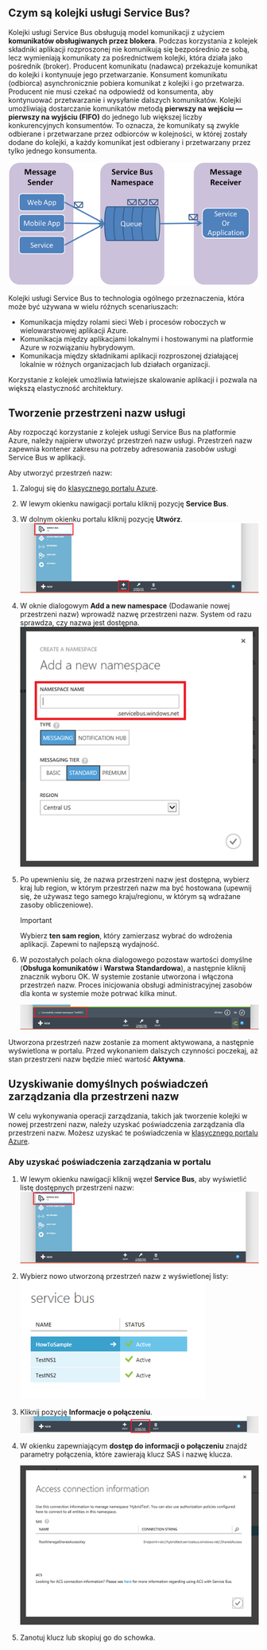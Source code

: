 ## Czym są kolejki usługi Service Bus?
Kolejki usługi Service Bus obsługują model komunikacji z użyciem **komunikatów obsługiwanych przez blokera**. Podczas korzystania z kolejek składniki aplikacji rozproszonej nie komunikują się bezpośrednio ze sobą, lecz wymieniają komunikaty za pośrednictwem kolejki, która działa jako pośrednik (broker). Producent komunikatu (nadawca) przekazuje komunikat do kolejki i kontynuuje jego przetwarzanie. Konsument komunikatu (odbiorca) asynchronicznie pobiera komunikat z kolejki i go przetwarza. Producent nie musi czekać na odpowiedź od konsumenta, aby kontynuować przetwarzanie i wysyłanie dalszych komunikatów. Kolejki umożliwiają dostarczanie komunikatów metodą **pierwszy na wejściu — pierwszy na wyjściu (FIFO)** do jednego lub większej liczby konkurencyjnych konsumentów. To oznacza, że komunikaty są zwykle odbierane i przetwarzane przez odbiorców w kolejności, w której zostały dodane do kolejki, a każdy komunikat jest odbierany i przetwarzany przez tylko jednego konsumenta.

![QueueConcepts](./media/howto-service-bus-queues/sb-queues-08.png)

Kolejki usługi Service Bus to technologia ogólnego przeznaczenia, która może być używana w wielu różnych scenariuszach:

* Komunikacja między rolami sieci Web i procesów roboczych w wielowarstwowej aplikacji Azure.
* Komunikacja między aplikacjami lokalnymi i hostowanymi na platformie Azure w rozwiązaniu hybrydowym.
* Komunikacja między składnikami aplikacji rozproszonej działającej lokalnie w różnych organizacjach lub działach organizacji.

Korzystanie z kolejek umożliwia łatwiejsze skalowanie aplikacji i pozwala na większą elastyczność architektury.

## Tworzenie przestrzeni nazw usługi
Aby rozpocząć korzystanie z kolejek usługi Service Bus na platformie Azure, należy najpierw utworzyć przestrzeń nazw usługi. Przestrzeń nazw zapewnia kontener zakresu na potrzeby adresowania zasobów usługi Service Bus w aplikacji.

Aby utworzyć przestrzeń nazw:

1. Zaloguj się do [klasycznego portalu Azure][klasycznego portalu Azure].
2. W lewym okienku nawigacji portalu kliknij pozycję **Service Bus**.
3. W dolnym okienku portalu kliknij pozycję **Utwórz**.
   ![](./media/howto-service-bus-queues/sb-queues-03.png)
4. W oknie dialogowym **Add a new namespace** (Dodawanie nowej przestrzeni nazw) wprowadź nazwę przestrzeni nazw. System od razu sprawdza, czy nazwa jest dostępna.   
   ![](./media/howto-service-bus-queues/sb-queues-04.png)
5. Po upewnieniu się, że nazwa przestrzeni nazw jest dostępna, wybierz kraj lub region, w którym przestrzeń nazw ma być hostowana (upewnij się, że używasz tego samego kraju/regionu, w którym są wdrażane zasoby obliczeniowe).
   
   > [!IMPORTANT]
   > Wybierz **ten sam region**, który zamierzasz wybrać do wdrożenia aplikacji. Zapewni to najlepszą wydajność.
   > 
   > 
6. W pozostałych polach okna dialogowego pozostaw wartości domyślne (**Obsługa komunikatów** i **Warstwa Standardowa**), a następnie kliknij znacznik wyboru OK. W systemie zostanie utworzona i włączona przestrzeń nazw. Proces inicjowania obsługi administracyjnej zasobów dla konta w systemie może potrwać kilka minut.
   
   ![](./media/howto-service-bus-queues/getting-started-multi-tier-27.png)

Utworzona przestrzeń nazw zostanie za moment aktywowana, a następnie wyświetlona w portalu. Przed wykonaniem dalszych czynności poczekaj, aż stan przestrzeni nazw będzie mieć wartość **Aktywna**.

## Uzyskiwanie domyślnych poświadczeń zarządzania dla przestrzeni nazw
W celu wykonywania operacji zarządzania, takich jak tworzenie kolejki w nowej przestrzeni nazw, należy uzyskać poświadczenia zarządzania dla przestrzeni nazw. Możesz uzyskać te poświadczenia w [klasycznego portalu Azure][klasycznego portalu Azure].

### Aby uzyskać poświadczenia zarządzania w portalu
1. W lewym okienku nawigacji kliknij węzeł **Service Bus**, aby wyświetlić listę dostępnych przestrzeni nazw:   
   ![](./media/howto-service-bus-queues/sb-queues-13.png)
2. Wybierz nowo utworzoną przestrzeń nazw z wyświetlonej listy:   
   ![](./media/howto-service-bus-queues/sb-queues-09.png)
3. Kliknij pozycję **Informacje o połączeniu**.   
   ![](./media/howto-service-bus-queues/sb-queues-06.png)
4. W okienku zapewniającym **dostęp do informacji o połączeniu** znajdź parametry połączenia, które zawierają klucz SAS i nazwę klucza.   
   
   ![](./media/howto-service-bus-queues/multi-web-45.png)
5. Zanotuj klucz lub skopiuj go do schowka.

[klasycznego portalu Azure]: http://manage.windowsazure.com




<!--HONumber=Jun16_HO2-->


